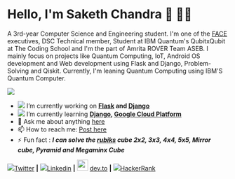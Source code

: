 # Hello, I'm Saketh Chandra 👋 👨‍💻 
A 3rd-year Computer Science and Engineering student. I'm one of the [FACE] executives, DSC Technical member, Student at IBM Quantum's QubitxQubit at The Coding School and I'm the part of Amrita ROVER Team ASEB. I mainly focus on projects like Quantum Computing, IoT, Android OS development and Web development using Flask and Django, Problem-Solving and Qiskit. Currently, I'm leaning Quantum Computing using IBM'S Quantum Computer. 

<img src="https://github-readme-stats.vercel.app/api?username=Saketh-Chandra&&show_icons=true&title_color=ffffff&icon_color=bb2acf&text_color=daf7dc&bg_color=151515">



- <img src="https://img.icons8.com/cotton/25/000000/relaxed-working-with-a-laptop--v1.png"/> I’m currently working on **[Flask] and [Django]**
- <img src="https://img.icons8.com/wired/15/000000/learning.png"/> I’m currently learning **[Django], [Google Cloud Platform]**
- 💬 Ask me about anything [here](https://github.com/Saketh-Chandra/Saketh-Chandra/issues)
- 📫 How to reach me: [Post here](https://github.com/Saketh-Chandra/Saketh-Chandra/issues)
- ⚡ Fun fact : **_I can solve the [rubiks] cube 2x2, 3x3, 4x4, 5x5, Mirror cube, Pyramid and Megaminx Cube_**

<img src="https://img.icons8.com/fluent/20/000000/twitter.png"/>[Twitter][twitter] **|** 
<img src="https://img.icons8.com/color/20/000000/linkedin.png"/>[Linkedin][linkedin] **|** 
<img src="https://raw.githubusercontent.com/forem/forem/master/app/assets/images/devplain.svg" width="25"/> [dev.to][dev.to] **|**
<img src="https://img.icons8.com/windows/20/000000/hackerrank.png"/>[HackerRank][HackerRank]
<!--
![](https://komarev.com/ghpvc/?username=Saketh-Chandra&label=Profile+Views)
-->

[rubiks]: https://www.rubiks.com/
[Flask]: http://flask.pocoo.org/
[Google Cloud Platform]: https://cloud.google.com
[Django]:https://www.djangoproject.com/
[twitter]: https://twitter.com/Saketh_Chandra_
[linkedin]: https://linkedin.com/in/saketh-chandra/
[dev.to]: https://dev.to/sakethchandra
[HackerRank]: https://www.hackerrank.com/b_sakethchandra9
[FACE]: https://face-amrita.firebaseapp.com/
